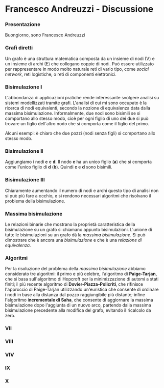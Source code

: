 # Francesco Andreuzzi - Discussione

### Presentazione
Buongiorno, sono Francesco Andreuzzi

### Grafi diretti
Un grafo è una struttura matematica composta da un insieme di nodi (V) e un insieme di archi (E) che collegano coppie di nodi. Può essere utilizzato per rappresentare in modo molto naturale reti di vario tipo, come *social network*, reti logistiche, o reti di componenti elettronici.

### Bisimulazione I
L'abbondanza di applicazioni pratiche rende interessante svolgere analisi su sistemi modellizzati tramite grafi. L'analisi di cui mi sono occupato è la ricerca di nodi equivalenti, secondo la nozione di equivalenza data dalla massima bisimulazione. Informalmente, due nodi sono bisimili se si comportano allo stesso modo, cioè per ogni figlio di uno dei due si può trovare un figlio dell'altro nodo che si comporta come il figlio del primo.

Alcuni esempi: è chiaro che due pozzi (nodi senza figli) si comportano allo stesso modo.

### Bisimulazione II
Aggiungiamo i nodi **c** e **d**. Il nodo **c** ha un unico figlio (**a**) che si comporta come l'unico figlio di **d** (**b**). Quindi **c** e **d** sono bisimili.

### Bisimulazione III
Chiaramente aumentando il numero di nodi e archi questo tipo di analisi non si può più fare a occhio, e si rendono necessari algoritmi che risolvano il problema della bisimulazione.

### Massima bisimulazione
Le relazioni binarie che mostrano la proprietà caratteristica della bisimulazione su un grafo si chiamano appunto bisimulazioni. L'unione di tutte le bisimulazioni su un grafo dà la *massima bisimulazione*. Si può dimostrare che è ancora una *bisimulazione* e che è una *relazione di equivalenza*.

### Algoritmi
Per la risoluzione del problema della *massima bisimulazione* abbiamo considerato tre algoritmi: il primo e più celebre, l'algoritmo di **Paige-Tarjan**, che si basa sull'algoritmo di Hopcroft per la minimizzazione di automi a stati finiti; il più recente algoritmo di **Dovier-Piazza-Policriti**, che rifinisce l'approccio di Paige-Tarjan utilizzando un'euristica che consente di ordinare i nodi in base alla distanza dal pozzo raggiungibile più distante; infine l'algoritmo **incrementale di Saha**, che consente di aggiornare la massima bisimulazione dopo l'aggiunta di un nuovo arco, partendo dalla massima bisimulazione precedente alla modifica del grafo, evitando il ricalcolo da zero.

### VII

### VIII

### VIV

### IX

### X
